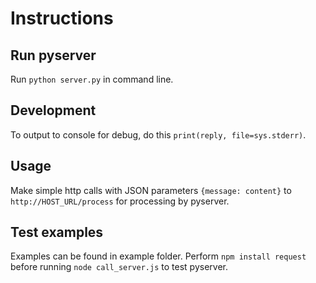 # Instructions

## Run pyserver
Run `python server.py` in command line.

## Development
To output to console for debug, do this `print(reply, file=sys.stderr)`.

## Usage
Make simple http calls with JSON parameters `{message: content}` to `http://HOST_URL/process` for processing by pyserver.

## Test examples
Examples can be found in example folder. Perform `npm install request` before running `node call_server.js` to test pyserver.
